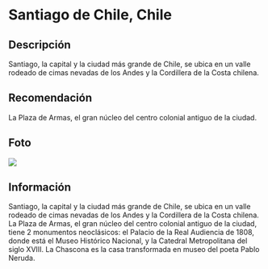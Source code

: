 # Santiago de Chile, Chile

## Descripción
Santiago, la capital y la ciudad más grande de Chile, se ubica en un valle rodeado de cimas nevadas de los Andes y la Cordillera de la Costa chilena.

## Recomendación
La Plaza de Armas, el gran núcleo del centro colonial antiguo de la ciudad.

## Foto
![](https://assets.turismocity.com/cdn-cgi/image/format=auto/img/1698171825343_fotos%20(8).png)

## Información
Santiago, la capital y la ciudad más grande de Chile, se ubica en un valle rodeado de cimas nevadas de los Andes y la Cordillera de la Costa chilena. La Plaza de Armas, el gran núcleo del centro colonial antiguo de la ciudad, tiene 2 monumentos neoclásicos: el Palacio de la Real Audiencia de 1808, donde está el Museo Histórico Nacional, y la Catedral Metropolitana del siglo XVIII. La Chascona es la casa transformada en museo del poeta Pablo Neruda.